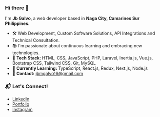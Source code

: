 ### Hi there 👋 

I'm **Jb Galvo**, a web developer based in **Naga City, Camarines Sur Philippines**. 

- 🛠️ Web Development, Custom Software Solutions, API Integrations and Technical Consultation.
- 📚 I'm passionate about continuous learning and embracing new technologies.
- 🔧 **Tech Stack:** HTML, CSS, JavaScript, PHP, Laravel, Inertia.js, Vue.js, Bootstrap CSS, Tailwind CSS, Git, MySQL
- 🌱 **Currently Learning:** TypeScript, React.js, Redux, Next.js, Node.js
- 📧 **Contact:** jbmgalvo16@gmail.com

### 📬 Let's Connect!
- [LinkedIn](https://www.linkedin.com/in/jb-galvo/)
- [Portfolio](https://jb-galvo.vercel.app/)
- [Instagram](https://www.instagram.com/jbgalvo/)

